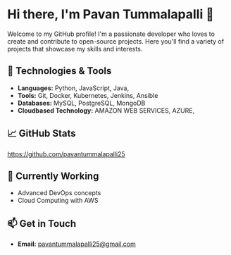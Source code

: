 # Hi there, I'm Pavan Tummalapalli 👋

Welcome to my GitHub profile! I'm a passionate developer who loves to create and contribute to open-source projects. Here you'll find a variety of projects that showcase my skills and interests.

## 🔧 Technologies & Tools

- **Languages:** Python, JavaScript, Java,
- **Tools:** Git, Docker, Kubernetes, Jenkins, Ansible
- **Databases:** MySQL, PostgreSQL, MongoDB
- **Cloudbased Technology:** AMAZON WEB SERVICES, AZURE,

## 📈 GitHub Stats
https://github.com/pavantummalapalli25

## 🌱 Currently Working

- Advanced DevOps concepts
- Cloud Computing with AWS

## 📫 Get in Touch

- **Email:** pavantummalapalli25@gmail.com
